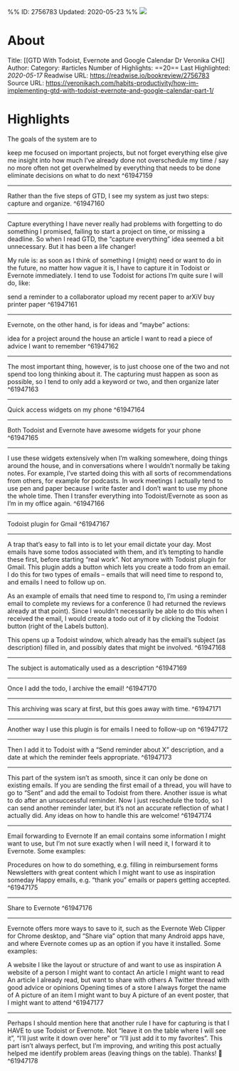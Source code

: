 %%
ID: 2756783
Updated: 2020-05-23
%%
![](https://readwise-assets.s3.amazonaws.com/static/images/article1.be68295a7e40.png)

# About
Title: [[GTD With Todoist, Evernote and Google Calendar  Dr Veronika CH]]
Author: 
Category: #articles
Number of Highlights: ==20==
Last Highlighted: *2020-05-17*
Readwise URL: https://readwise.io/bookreview/2756783
Source URL: https://veronikach.com/habits-productivity/how-im-implementing-gtd-with-todoist-evernote-and-google-calendar-part-1/


# Highlights 
The goals of the system are to

keep me focused on important projects, but not forget everything else
give me insight into how much I’ve already done
not overschedule my time / say no more often
not get overwhelmed by everything that needs to be done
eliminate decisions on what to do next  ^61947159

---

Rather than the five steps of GTD, I see my system as just two steps: capture and organize.  ^61947160

---

Capture everything
I have never really had problems with forgetting to do something I promised, failing to start a project on time, or missing a deadline. So when I read GTD, the “capture everything” idea seemed a bit unnecessary. But it has been a life changer!

My rule is: as soon as I think of something I (might) need or want to do in the future, no matter how vague it is, I have to capture it in Todoist or Evernote immediately. I tend to use Todoist for actions I’m quite sure I will do, like:

send a reminder to a collaborator
upload my recent paper to arXiV
buy printer paper  ^61947161

---

Evernote, on the other hand, is for ideas and “maybe” actions:

idea for a project around the house
an article I want to read
a piece of advice I want to remember  ^61947162

---

The most important thing, however, is to just choose one of the two and not spend too long thinking about it. The capturing must happen as soon as possible, so I tend to only add a keyword or two, and then organize later  ^61947163

---

Quick access widgets on my phone  ^61947164

---

Both Todoist and Evernote have awesome widgets for your phone  ^61947165

---

I use these widgets extensively when I’m walking somewhere, doing things around the house, and in conversations where I wouldn’t normally be taking notes. For example, I’ve started doing this with all sorts of recommendations from others, for example for podcasts. In work meetings I actually tend to use pen and paper because I write faster and I don’t want to use my phone the whole time. Then I transfer everything into Todoist/Evernote as soon as I’m in my office again.  ^61947166

---

Todoist plugin for Gmail  ^61947167

---

A trap that’s easy to fall into is to let your email dictate your day. Most emails have some todos associated with them, and it’s tempting to handle these first, before starting “real work”. Not anymore with Todoist plugin for Gmail. This plugin adds a button which lets you create a todo from an email. I do this for two types of emails – emails that will need time to respond to, and emails I need to follow up on.

As an example of emails that need time to respond to, I’m using a reminder email to complete my reviews for a conference (I had returned the reviews already at that point). Since I wouldn’t necessarily be able to do this when I received the email, I would create a todo out of it by clicking the Todoist button (right of the Labels button).

This opens up a Todoist window, which already has the email’s subject (as description) filled in, and possibly dates that might be involved.  ^61947168

---

The subject is automatically used as a description  ^61947169

---

Once I add the todo, I archive the email!  ^61947170

---

This archiving was scary at first, but this goes away with time.  ^61947171

---

Another way I use this plugin is for emails I need to follow-up on  ^61947172

---

Then I add it to Todoist with a “Send reminder about X” description, and a date at which the reminder feels appropriate.  ^61947173

---

This part of the system isn’t as smooth, since it can only be done on existing emails. If you are sending the first email of a thread, you will have to go to “Sent” and add the email to Todoist from there. Another issue is what to do after an unsuccessful reminder. Now I just reschedule the todo, so I can send another reminder later, but it’s not an accurate reflection of what I actually did. Any ideas on how to handle this are welcome!  ^61947174

---

Email forwarding to Evernote
If an email contains some information I might want to use, but I’m not sure exactly when I will need it, I forward it to Evernote. Some examples:

Procedures on how to do something, e.g. filling in reimbursement forms
Newsletters with great content which I might want to use as inspiration someday
Happy emails, e.g. “thank you” emails or papers getting accepted.  ^61947175

---

Share to Evernote  ^61947176

---

Evernote offers more ways to save to it, such as the Evernote Web Clipper for Chrome desktop, and “Share via” option that many Android apps have, and where Evernote comes up as an option if you have it installed. Some examples:

A website I like the layout or structure of and want to use as inspiration
A website of a person I might want to contact
An article I might want to read
An article I already read, but want to share with others
A Twitter thread with good advice or opinions
Opening times of a store I always forget the name of
A picture of an item I might want to buy
A picture of an event poster, that I might want to attend  ^61947177

---

Perhaps I should mention here that another rule I have for capturing is that I HAVE to use Todoist or Evernote. Not “leave it on the table where I will see it”, “I’ll just write it down over here” or “I’ll just add it to my favorites”. This part isn’t always perfect, but I’m improving, and writing this post actually helped me identify problem areas (leaving things on the table). Thanks! 🙂  ^61947178


